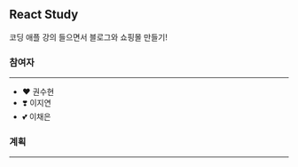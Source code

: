 ## React Study
코딩 애플 강의 들으면서 블로그와 쇼핑몰 만들기!

### 참여자
***

+ ❤️ 권수현
+ ❣️ 이지연
+ 💕 이채은

### 계획
***





